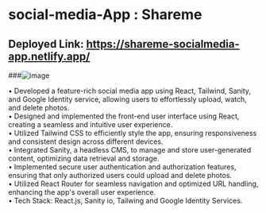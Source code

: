 # social-media-App : Shareme

## Deployed Link: https://shareme-socialmedia-app.netlify.app/

###![image](https://github.com/ZeenatFirdosh/social-media/assets/100707152/4e504b2e-f040-4898-a917-79f776f4a392)

• Developed a feature-rich social media app using React, Tailwind, Sanity, and Google Identity service, allowing users to effortlessly upload, watch, and delete photos.<br/>
• Designed and implemented the front-end user interface using React, creating a seamless and intuitive user experience.<br/>
• Utilized Tailwind CSS to efficiently style the app, ensuring responsiveness and consistent design across different devices.<br/>
• Integrated Sanity, a headless CMS, to manage and store user-generated content, optimizing data retrieval and storage.<br/>
• Implemented secure user authentication and authorization features, ensuring that only authorized users could upload and delete photos.<br/>
• Utilized React Router for seamless navigation and optimized URL handling, enhancing the app's overall user experience.<br/>
• Tech Stack: React.js, Sanity io, Tailwing and Google Identity Services.<br/>
